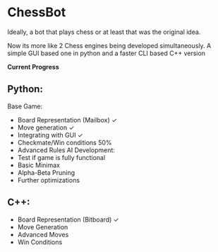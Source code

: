 # ChessBot
Ideally, a bot that plays chess or at least that was the original idea.

Now its more like 2 Chess engines being developed simultaneously. A simple GUI based one in python and a faster CLI based C++ version

**Current Progress**

## Python:
Base Game:
- Board Representation (Mailbox) ✓
- Move generation ✓
- Integrating with GUI ✓
- Checkmate/Win conditions 50%
- Advanced Rules
AI Development:
- Test if game is fully functional
- Basic Minimax
- Alpha-Beta Pruning
- Further optimizations
## C++:
- Board Representation (Bitboard) ✓
- Move Generation
- Advanced Moves
- Win Conditions
